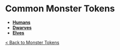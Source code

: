 # Common Monster Tokens
- **[Humans](humans)**
- **[Dwarves](dwarves)**
- **[Elves](elves)**

[< Back to Monster Tokens](../README.md#monster-tokens)
